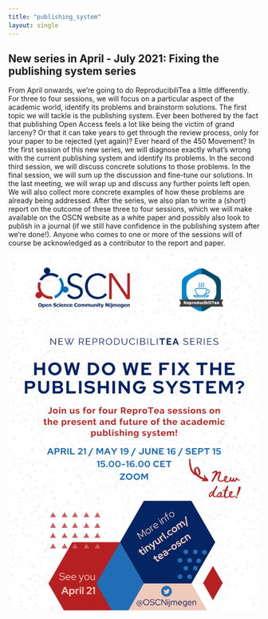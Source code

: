 ```yaml
---
title: "publishing_system"
layout: single
---
```


## New series in April - July 2021: Fixing the publishing system series

From April onwards, we’re going to do ReproducibiliTea a little differently. For three to four sessions, we will focus on a particular aspect of the academic world, identify its problems and brainstorm solutions. The first topic we will tackle is the publishing system. Ever been bothered by the fact that publishing Open Access feels a lot like being the victim of grand larceny? Or that it can take years to get through the review process, only for your paper to be rejected (yet again)? Ever heard of the 450 Movement? In the first session of this new series, we will diagnose exactly what’s wrong with the current publishing system and identify its problems. In the second third session, we will discuss concrete solutions to those problems. In the final session, we will sum up the discussion and fine-tune our solutions.
In the last meeting, we will wrap up and discuss any further points left open. We will also collect more concrete examples of how these problems are already being addressed. After the series, we also plan to write a (short) report on the outcome of these three to four sessions, which we will make available on the OSCN website as a white paper and possibly also look to publish in a journal (if we still have confidence in the publishing system after we’re done!). Anyone who comes to one or more of the sessions will of course be acknowledged as a contributor to the report and paper.

![flyer](../assets//images//ReproTea_series.png)